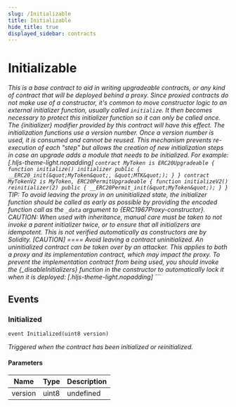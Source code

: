 ```yaml
---
slug: /Initializable
title: Initializable
hide_title: true
displayed_sidebar: contracts
---
```


# Initializable

_This is a base contract to aid in writing upgradeable contracts, or any kind of contract that will be deployed behind a proxy. Since proxied contracts do not make use of a constructor, it&#39;s common to move constructor logic to an external initializer function, usually called `initialize`. It then becomes necessary to protect this initializer function so it can only be called once. The {initializer} modifier provided by this contract will have this effect. The initialization functions use a version number. Once a version number is used, it is consumed and cannot be reused. This mechanism prevents re-execution of each &quot;step&quot; but allows the creation of new initialization steps in case an upgrade adds a module that needs to be initialized. For example: [.hljs-theme-light.nopadding] `contract MyToken is ERC20Upgradeable { function initialize() initializer public { __ERC20_init(&quot;MyToken&quot;, &quot;MTK&quot;); } } contract MyTokenV2 is MyToken, ERC20PermitUpgradeable { function initializeV2() reinitializer(2) public { __ERC20Permit_init(&quot;MyToken&quot;); } }` TIP: To avoid leaving the proxy in an uninitialized state, the initializer function should be called as early as possible by providing the encoded function call as the `_data` argument to {ERC1967Proxy-constructor}. CAUTION: When used with inheritance, manual care must be taken to not invoke a parent initializer twice, or to ensure that all initializers are idempotent. This is not verified automatically as constructors are by Solidity. [CAUTION] ==== Avoid leaving a contract uninitialized. An uninitialized contract can be taken over by an attacker. This applies to both a proxy and its implementation contract, which may impact the proxy. To prevent the implementation contract from being used, you should invoke the {\_disableInitializers} function in the constructor to automatically lock it when it is deployed: [.hljs-theme-light.nopadding] ```_

## Events

### Initialized

```solidity
event Initialized(uint8 version)
```

_Triggered when the contract has been initialized or reinitialized._

#### Parameters

| Name    | Type  | Description |
| ------- | ----- | ----------- |
| version | uint8 | undefined   |
